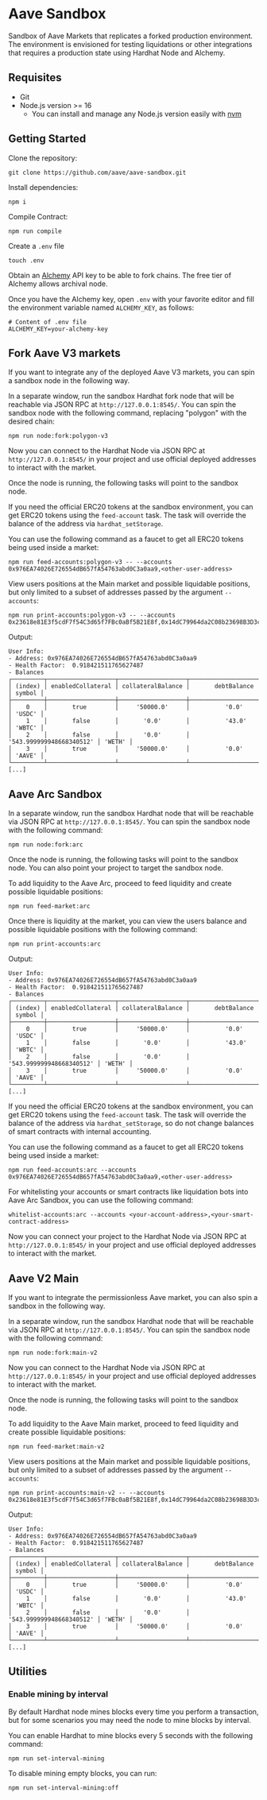 # Aave Sandbox

Sandbox of Aave Markets that replicates a forked production environment. The environment is envisioned for testing liquidations or other integrations that requires a production state using Hardhat Node and Alchemy.

## Requisites

- Git
- Node.js version >= 16
  - You can install and manage any Node.js version easily with [nvm](https://github.com/nvm-sh/nvm)

## Getting Started

Clone the repository:

```
git clone https://github.com/aave/aave-sandbox.git
```

Install dependencies:

```
npm i
```

Compile Contract:

```
npm run compile
```

Create a `.env` file

```
touch .env
```

Obtain an [Alchemy](https://www.alchemy.com/) API key to be able to fork chains. The free tier of Alchemy allows archival node.

Once you have the Alchemy key, open `.env` with your favorite editor and fill the environment variable named `ALCHEMY_KEY`, as follows:

```
# Content of .env file
ALCHEMY_KEY=your-alchemy-key
```

## Fork Aave V3 markets

If you want to integrate any of the deployed Aave V3 markets, you can spin a sandbox node in the following way.

In a separate window, run the sandbox Hardhat fork node that will be reachable via JSON RPC at `http://127.0.0.1:8545/`. You can spin the sandbox node with the following command, replacing "polygon" with the desired chain:

```
npm run node:fork:polygon-v3
```

Now you can connect to the Hardhat Node via JSON RPC at `http://127.0.0.1:8545/` in your project and use official deployed addresses to interact with the market.

Once the node is running, the following tasks will point to the sandbox node.

If you need the official ERC20 tokens at the sandbox environment, you can get ERC20 tokens using the `feed-account` task. The task will override the balance of the address via `hardhat_setStorage`.

You can use the following command as a faucet to get all ERC20 tokens being used inside a market:

```
npm run feed-accounts:polygon-v3 -- --accounts 0x976EA74026E726554dB657fA54763abd0C3a0aa9,<other-user-address>
```

View users positions at the Main market and possible liquidable positions, but only limited to a subset of addresses passed by the argument `--accounts`:

```
npm run print-accounts:polygon-v3 -- --accounts 0x23618e81E3f5cdF7f54C3d65f7FBc0aBf5B21E8f,0x14dC79964da2C08b23698B3D3cc7Ca32193d9955
```

Output:

```
User Info:
- Address: 0x976EA74026E726554dB657fA54763abd0C3a0aa9
- Health Factor:  0.918421511765627487
- Balances
┌─────────┬───────────────────┬───────────────────┬──────────────────────────┬────────┐
│ (index) │ enabledCollateral │ collateralBalance │       debtBalance        │ symbol │
├─────────┼───────────────────┼───────────────────┼──────────────────────────┼────────┤
│    0    │       true        │     '50000.0'     │          '0.0'           │ 'USDC' │
│    1    │       false       │       '0.0'       │          '43.0'          │ 'WBTC' │
│    2    │       false       │       '0.0'       │ '543.999999948668340512' │ 'WETH' │
│    3    │       true        │     '50000.0'     │          '0.0'           │ 'AAVE' │
└─────────┴───────────────────┴───────────────────┴──────────────────────────┴────────┘
[...]
```

## Aave Arc Sandbox

In a separate window, run the sandbox Hardhat node that will be reachable via JSON RPC at `http://127.0.0.1:8545/`. You can spin the sandbox node with the following command:

```
npm run node:fork:arc
```

Once the node is running, the following tasks will point to the sandbox node. You can also point your project to target the sandbox node.

To add liquidity to the Aave Arc, proceed to feed liquidity and create possible liquidable positions:

```
npm run feed-market:arc
```

Once there is liquidity at the market, you can view the users balance and possible liquidable positions with the following command:

```
npm run print-accounts:arc
```

Output:

```
User Info:
- Address: 0x976EA74026E726554dB657fA54763abd0C3a0aa9
- Health Factor:  0.918421511765627487
- Balances
┌─────────┬───────────────────┬───────────────────┬──────────────────────────┬────────┐
│ (index) │ enabledCollateral │ collateralBalance │       debtBalance        │ symbol │
├─────────┼───────────────────┼───────────────────┼──────────────────────────┼────────┤
│    0    │       true        │     '50000.0'     │          '0.0'           │ 'USDC' │
│    1    │       false       │       '0.0'       │          '43.0'          │ 'WBTC' │
│    2    │       false       │       '0.0'       │ '543.999999948668340512' │ 'WETH' │
│    3    │       true        │     '50000.0'     │          '0.0'           │ 'AAVE' │
└─────────┴───────────────────┴───────────────────┴──────────────────────────┴────────┘
[...]
```

If you need the official ERC20 tokens at the sandbox environment, you can get ERC20 tokens using the `feed-account` task. The task will override the balance of the address via `hardhat_setStorage`, so do not change balances of smart contracts with internal accounting.

You can use the following command as a faucet to get all ERC20 tokens being used inside a market:

```
npm run feed-accounts:arc --accounts 0x976EA74026E726554dB657fA54763abd0C3a0aa9,<other-user-address>
```

For whitelisting your accounts or smart contracts like liquidation bots into Aave Arc Sandbox, you can use the following command:

```
whitelist-accounts:arc --accounts <your-account-address>,<your-smart-contract-address>
```

Now you can connect your project to the Hardhat Node via JSON RPC at `http://127.0.0.1:8545/` in your project and use official deployed addresses to interact with the market.

## Aave V2 Main

If you want to integrate the permissionless Aave market, you can also spin a sandbox in the following way.

In a separate window, run the sandbox Hardhat node that will be reachable via JSON RPC at `http://127.0.0.1:8545/`. You can spin the sandbox node with the following command:

```
npm run node:fork:main-v2
```

Now you can connect to the Hardhat Node via JSON RPC at `http://127.0.0.1:8545/` in your project and use official deployed addresses to interact with the market.

Once the node is running, the following tasks will point to the sandbox node.

To add liquidity to the Aave Main market, proceed to feed liquidity and create possible liquidable positions:

```
npm run feed-market:main-v2
```

View users positions at the Main market and possible liquidable positions, but only limited to a subset of addresses passed by the argument `--accounts`:

```
npm run print-accounts:main-v2 -- --accounts 0x23618e81E3f5cdF7f54C3d65f7FBc0aBf5B21E8f,0x14dC79964da2C08b23698B3D3cc7Ca32193d9955
```

Output:

```
User Info:
- Address: 0x976EA74026E726554dB657fA54763abd0C3a0aa9
- Health Factor:  0.918421511765627487
- Balances
┌─────────┬───────────────────┬───────────────────┬──────────────────────────┬────────┐
│ (index) │ enabledCollateral │ collateralBalance │       debtBalance        │ symbol │
├─────────┼───────────────────┼───────────────────┼──────────────────────────┼────────┤
│    0    │       true        │     '50000.0'     │          '0.0'           │ 'USDC' │
│    1    │       false       │       '0.0'       │          '43.0'          │ 'WBTC' │
│    2    │       false       │       '0.0'       │ '543.999999948668340512' │ 'WETH' │
│    3    │       true        │     '50000.0'     │          '0.0'           │ 'AAVE' │
└─────────┴───────────────────┴───────────────────┴──────────────────────────┴────────┘
[...]
```

## Utilities

### Enable mining by interval

By default Hardhat node mines blocks every time you perform a transaction, but for some scenarios you may need the node to mine blocks by interval.

You can enable Hardhat to mine blocks every 5 seconds with the following command:

```
npm run set-interval-mining
```

To disable mining empty blocks, you can run:

```
npm run set-interval-mining:off
```
